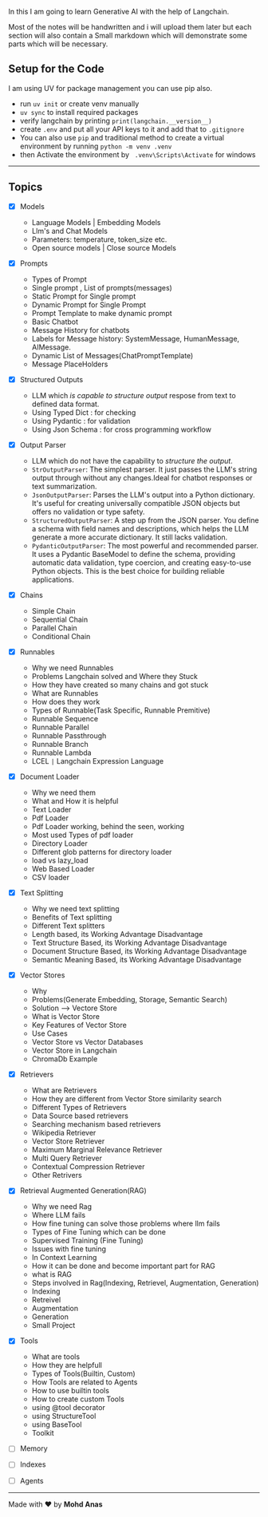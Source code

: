In this I am going to learn Generative AI with the help of Langchain.

Most of the notes will be handwritten and i will upload them later but each section will also contain a Small markdown which will demonstrate some parts which will be necessary.

## **Setup for the Code**

I am using UV for package management you can use pip also.

- run `uv init` or create venv manually
- `uv sync` to install required packages
- verify langchain by printing `print(langchain.__version__)`
- create `.env` and put all your API keys to it and add that to `.gitignore`
- You can also use `pip` and traditional method to create a virtual environment by running `python -m venv .venv`
- then Activate the environment by ` .venv\Scripts\Activate` for windows

---

## Topics

- [x] Models
  - Language Models | Embedding Models
  - Llm's and Chat Models
  - Parameters: temperature, token_size etc.
  - Open source models | Close source Models
- [x] Prompts

  - Types of Prompt
  - Single prompt , List of prompts(messages)
  - Static Prompt for Single prompt
  - Dynamic Prompt for Single Prompt
  - Prompt Template to make dynamic prompt
  - Basic Chatbot
  - Message History for chatbots
  - Labels for Message history: SystemMessage, HumanMessage, AIMessage.
  - Dynamic List of Messages(ChatPromptTemplate)
  - Message PlaceHolders

- [x] Structured Outputs

  - LLM which _is capable to structure output_ respose from text to defined data format.
  - Using Typed Dict : for checking
  - Using Pydantic : for validation
  - Using Json Schema : for cross programming workflow

- [x] Output Parser

  - LLM which do not have the capability to _structure the output_.
  - `StrOutputParser`: The simplest parser. It just passes the LLM's string output through without any changes.Ideal for chatbot responses or text summarization.
  - `JsonOutputParser`: Parses the LLM's output into a Python dictionary. It's useful for creating universally compatible JSON objects but offers no validation or type safety.
  - `StructuredOutputParser`: A step up from the JSON parser. You define a schema with field names and descriptions, which helps the LLM generate a more accurate dictionary. It still lacks validation.
  - `PydanticOutputParser`: The most powerful and recommended parser. It uses a Pydantic BaseModel to define the schema, providing automatic data validation, type coercion, and creating easy-to-use Python objects. This is the best choice for building reliable applications.

- [x] Chains

  - Simple Chain
  - Sequential Chain
  - Parallel Chain
  - Conditional Chain

- [x] Runnables

  - Why we need Runnables
  - Problems Langchain solved and Where they Stuck
  - How they have created so many chains and got stuck
  - What are Runnables
  - How does they work
  - Types of Runnable(Task Specific, Runnable Premitive)
  - Runnable Sequence
  - Runnable Parallel
  - Runnable Passthrough
  - Runnable Branch
  - Runnable Lambda
  - LCEL `|` Langchain Expression Language

- [x] Document Loader

  - Why we need them
  - What and How it is helpful
  - Text Loader
  - Pdf Loader
  - Pdf Loader working, behind the seen, working
  - Most used Types of pdf loader
  - Directory Loader
  - Different glob patterns for directory loader
  - load vs lazy_load
  - Web Based Loader
  - CSV loader

- [x] Text Splitting

  - Why we need text splitting
  - Benefits of Text splitting
  - Different Text splitters
  - Length based, its Working Advantage Disadvantage
  - Text Structure Based, its Working Advantage Disadvantage
  - Document Structure Based, its Working Advantage Disadvantage
  - Semantic Meaning Based, its Working Advantage Disadvantage

- [x] Vector Stores

  - Why
  - Problems(Generate Embedding, Storage, Semantic Search)
  - Solution --> Vectore Store
  - What is Vector Store
  - Key Features of Vector Store
  - Use Cases
  - Vector Store vs Vector Databases
  - Vector Store in Langchain
  - ChromaDb Example

- [x] Retrievers

  - What are Retrievers
  - How they are different from Vector Store similarity search
  - Different Types of Retrievers
  - Data Source based retrievers
  - Searching mechanism based retrievers
  - Wikipedia Retriever
  - Vector Store Retriever
  - Maximum Marginal Relevance Retriever
  - Multi Query Retriever
  - Contextual Compression Retriever
  - Other Retrivers

- [x] Retrieval Augmented Generation(RAG)

  - Why we need Rag
  - Where LLM fails
  - How fine tuning can solve those problems where llm fails
  - Types of Fine Tuning which can be done
  - Supervised Training (Fine Tuning)
  - Issues with fine tuning
  - In Context Learning
  - How it can be done and become important part for RAG
  - what is RAG
  - Steps involved in Rag(Indexing, Retrievel, Augmentation, Generation)
  - Indexing
  - Retreivel
  - Augmentation
  - Generation
  - Small Project

- [x] Tools

  - What are tools
  - How they are helpfull
  - Types of Tools(Builtin, Custom)
  - How Tools are related to Agents
  - How to use builtin tools
  - How to create custom Tools
  - using @tool decorator
  - using StructureTool
  - using BaseTool
  - Toolkit

- [ ] Memory
- [ ] Indexes
- [ ] Agents

---

Made with ❤️ by **Mohd Anas**
